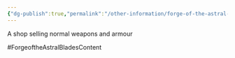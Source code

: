 ```yaml
---
{"dg-publish":true,"permalink":"/other-information/forge-of-the-astral-blades/locations/gateway-baazar/grimbles-gear/"}
---
```


A shop selling normal weapons and armour 

#ForgeoftheAstralBladesContent  